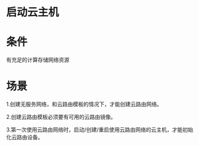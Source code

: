 # 启动云主机

# 条件
有充足的计算存储网络资源

# 场景

1.创建无服务网络，和云路由模板的情况下，才能创建云路由网络。

2.创建云路由模板必须要有可用的云路由镜像。

3.第一次使用云路由网络时，启动/创建/重启使用云路由网络的云主机，才能初始化云路由设备。